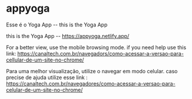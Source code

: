 # appyoga

 Esse é o Yoga App -- this is the Yoga App

 this is the Yoga App -- https://appyoga.netlify.app/

For a better view, use the mobile browsing mode.
if you need help use this link:
https://canaltech.com.br/navegadors/como-acessar-a-versao-para-cellular-de-um-site-no-chrome/

Para uma melhor visualização, utilize o navegar em modo celular.
caso precise de ajuda utilize esse link : 
https://canaltech.com.br/navegadores/como-acessar-a-versao-para-celular-de-um-site-no-chrome/
